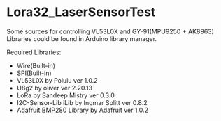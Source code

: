 # Lora32_LaserSensorTest

Some sources for controlling VL53L0X and GY-91(MPU9250 + AK8963)
Libraries could be found in Arduino library manager.

Required Libraries:
* Wire(Built-in)
* SPI(Built-in)
* VL53L0X by Polulu ver 1.0.2
* U8g2 by oliver ver 2.20.13
* LoRa by Sandeep Mistry ver 0.3.0
* I2C-Sensor-Lib iLib by Ingmar Splitt ver 0.8.2
* Adafruit BMP280 Library by Adafruit ver 1.0.2
